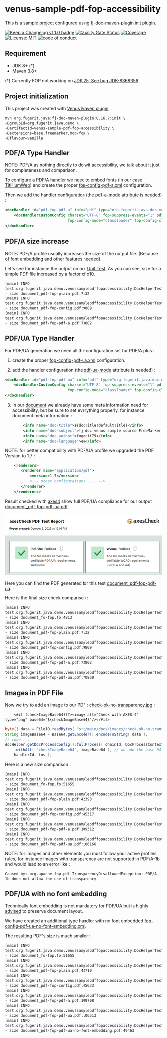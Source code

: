 # venus-sample-pdf-fop-accessibility

This is a sample project configured using [fj-doc-maven-plugin init plugin](https://venusdocs.fugerit.org/guide/#maven-plugin-goal-init).

[![Keep a Changelog v1.1.0 badge](https://img.shields.io/badge/changelog-Keep%20a%20Changelog%20v1.1.0-%23E05735)](CHANGELOG.md)
[![Quality Gate Status](https://sonarcloud.io/api/project_badges/measure?project=fugerit79_venus-sample-pdf-fop-accessibility&metric=alert_status)](https://sonarcloud.io/summary/new_code?id=fugerit79_venus-sample-pdf-fop-accessibility)
[![Coverage](https://sonarcloud.io/api/project_badges/measure?project=fugerit79_venus-sample-pdf-fop-accessibility&metric=coverage)](https://sonarcloud.io/summary/new_code?id=fugerit79_venus-sample-pdf-fop-accessibility)
[![License: MIT](https://img.shields.io/badge/License-MIT-teal.svg)](https://opensource.org/licenses/MIT)
[![code of conduct](https://img.shields.io/badge/conduct-Contributor%20Covenant-purple.svg)](https://github.com/fugerit-org/fj-universe/blob/main/CODE_OF_CONDUCT.md)


## Requirement

* JDK 8+ (*)
* Maven 3.8+

(*) Currently FOP not working on [JDK 25, See bug JDK-8368356](https://bugs.openjdk.org/browse/JDK-8368356).

## Project initialization

This project was created with [Venus Maven plugin](https://venusdocs.fugerit.org/guide/#maven-plugin-goal-init)

```shell
mvn org.fugerit.java:fj-doc-maven-plugin:8.16.7:init \
-DgroupId=org.fugerit.java.demo \
-DartifactId=venus-sample-pdf-fop-accessibility \
-Dextensions=base,freemarker,mod-fop \
-Dflavour=vanilla
```

## PDF/A Type Handler

NOTE: PDF/A as nothing directly to do wit accessibility, 
we talk about it just for completeness and comparison.

To configure a PDF/A handler we need to embed fonts (in our case [TitilliumWeb](https://fonts.google.com/specimen/Titillium+Web/about))
and create the proper [fop-config-pdf-a.xml](src/main/resources/venus-sample-pdf-fop-accessibility/fop-config-pdf-a.xml) configuration.

Then we add the handler configuration (the [pdf-a-mode](https://venusdocs.fugerit.org/guide/#doc-handler-mod-fop-pdf-config-pdf-a-mode) attribute is needed) :

```xml
<docHandler id="pdf-fop-pdf-a" info="pdf" type="org.fugerit.java.doc.mod.fop.PdfFopTypeHandler">
    <docHandlerCustomConfig charset="UTF-8" fop-suppress-events="1" pdf-a-mode="PDF/A-1b"
                            fop-config-mode="classloader" fop-config-classloader-path="venus-sample-pdf-fop-accessibility/fop-config-pdf-a.xml" />
</docHandler>
```

## PDF/A size increase

NOTE: PDF/A profile usually increases the size of the output file.
(Because of font embedding and other features needed).

Let's see for instance the output on our [Unit Test](src/test/java/test/org/fugerit/java/demo/venussamplepdffopaccessibility/DocHelperTest.java),
As you can see, size for a simple PDF file increased by a factor of x10.

```
[main] INFO test.org.fugerit.java.demo.venussamplepdffopaccessibility.DocHelperTest - size document_pdf-fop-plain.pdf:7132
[main] INFO test.org.fugerit.java.demo.venussamplepdffopaccessibility.DocHelperTest - size document_pdf-fop-config.pdf:9809
[main] INFO test.org.fugerit.java.demo.venussamplepdffopaccessibility.DocHelperTest - size document_pdf-fop-pdf-a.pdf:73802
```

## PDF/UA Type Handler

For PDF/UA generation we need all the configuration set for PDF/A plus :

1. create the proper [fop-config-pdf-ua.xml](src/main/resources/venus-sample-pdf-fop-accessibility/fop-config-pdf-ua.xml) configuration.

2. add the handler configuration (the [pdf-ua-mode](https://venusdocs.fugerit.org/guide/#doc-handler-mod-fop-pdf-config-pdf-ua-mode) attribute is needed) :

```xml
<docHandler id="pdf-fop-pdf-ua" info="pdf" type="org.fugerit.java.doc.mod.fop.PdfFopTypeHandler">
    <docHandlerCustomConfig charset="UTF-8" fop-suppress-events="1" pdf-ua-mode="PDF/UA-1"
                            fop-config-mode="classloader" fop-config-classloader-path="venus-sample-pdf-fop-accessibility/fop-config-pdf-ua.xml" />
</docHandler>
```

3. In our [document](src/main/resources/venus-sample-pdf-fop-accessibility/fm-doc-process-config.xml) we already have some meta information need for accessibility, 
but be sure to set everything properly, for instance document meta information : 

```xml
        <info name="doc-title">${docTitle!defaultTitle}</info>
        <info name="doc-subject">fj doc venus sample source FreeMarker Template XML - ftlx</info>
        <info name="doc-author">fugerit79</info>
        <info name="doc-language">en</info>
```

NOTE: for better compatibility with PDF/UA profile we upgraded the PDF Version to 1.7 : 

```xml
	<renderers>
	   <renderer mime="application/pdf">
           <version>1.7</version>
           <!-- other configurations .... -->
       </renderer>
    </renderers>
```

Result checked with [axes4](https://check.axes4.com/) show full PDF/UA compliance for our output [document_pdf-fop-pdf-ua.pdf](https://check.axes4.com/en/result/c7a5270d-ec2e-4d8a-92c7-d5685c70ce47).

![PDF/UA Check  Result](src/main/docs/images/check-ok.png "PDF/UA Check  Result")

Here you can find the PDF generated for this test [document_pdf-fop-pdf-ua](src/main/docs/pdf-output/document_pdf-fop-pdf-ua.pdf).

Here is the final size check comparison : 

```
[main] INFO test.org.fugerit.java.demo.venussamplepdffopaccessibility.DocHelperTest - size document_fo-fop.fo:4813
[main] INFO test.org.fugerit.java.demo.venussamplepdffopaccessibility.DocHelperTest - size document_pdf-fop-plain.pdf:7132
[main] INFO test.org.fugerit.java.demo.venussamplepdffopaccessibility.DocHelperTest - size document_pdf-fop-config.pdf:9809
[main] INFO test.org.fugerit.java.demo.venussamplepdffopaccessibility.DocHelperTest - size document_pdf-fop-pdf-a.pdf:73802
[main] INFO test.org.fugerit.java.demo.venussamplepdffopaccessibility.DocHelperTest - size document_pdf-fop-pdf-ua.pdf:70860
```

## Images in PDF File

Now we try to add an image to our PDF : [check-ok-no-transparency.jpg](src/main/docs/images/check-ok-no-transparency.jpg) : 

```
    <#if (checkImageBase64)??><image alt="Check with AXES 4" type="png" base64="${checkImageBase64}"/></#if>
```

```java
byte[] data = FileIO.readBytes( "src/main/docs/images/check-ok-no-transparency.jpg" );
String imageBase64 = Base64.getEncoder().encodeToString( data );
// code ...
docHelper.getDocProcessConfig().fullProcess( chainId, DocProcessContext.newContext( "listPeople", listPeople )
    .withAtt( "checkImageBase64", imageBase64 ), // we add the base 64 of the image
    handlerId, fos );
```

Here is a new size comparison : 

```
[main] INFO test.org.fugerit.java.demo.venussamplepdffopaccessibility.DocHelperTest - size document_fo-fop.fo:51655
[main] INFO test.org.fugerit.java.demo.venussamplepdffopaccessibility.DocHelperTest - size document_pdf-fop-plain.pdf:42393
[main] INFO test.org.fugerit.java.demo.venussamplepdffopaccessibility.DocHelperTest - size document_pdf-fop-config.pdf:45317
[main] INFO test.org.fugerit.java.demo.venussamplepdffopaccessibility.DocHelperTest - size document_pdf-fop-pdf-a.pdf:109312
[main] INFO test.org.fugerit.java.demo.venussamplepdffopaccessibility.DocHelperTest - size document_pdf-fop-pdf-ua.pdf:106166
```

NOTE: for images and other elements you must follow your active profiles rules, for instance images with transparency are not supported in PDF/A-1b and would lead to an error like :

```
Caused by: org.apache.fop.pdf.TransparencyDisallowedException: PDF/A-1b does not allow the use of transparency
```

## PDF/UA with no font embedding

Technically font embedding is not mandatory for PDF/UA but is 
highly [advised](https://docs.oracle.com/cd/F28172_01/AG/Content/Accessibility%20Guide/AccessiblePDFs.htm)
to preserve document layout.

We have created an additional type handler with no font embedded [fop-config-pdf-ua-no-font-embedding.xml](src/main/resources/venus-sample-pdf-fop-accessibility/fop-config-pdf-ua-no-font-embedding.xml).

The resulting PDF's size is much smaller : 

```
[main] INFO test.org.fugerit.java.demo.venussamplepdffopaccessibility.DocHelperTest - size document_fo-fop.fo:51655
[main] INFO test.org.fugerit.java.demo.venussamplepdffopaccessibility.DocHelperTest - size document_pdf-fop-plain.pdf:42710
[main] INFO test.org.fugerit.java.demo.venussamplepdffopaccessibility.DocHelperTest - size document_pdf-fop-config.pdf:45633
[main] INFO test.org.fugerit.java.demo.venussamplepdffopaccessibility.DocHelperTest - size document_pdf-fop-pdf-a.pdf:109708
[main] INFO test.org.fugerit.java.demo.venussamplepdffopaccessibility.DocHelperTest - size document_pdf-fop-pdf-ua.pdf:106513
[main] INFO test.org.fugerit.java.demo.venussamplepdffopaccessibility.DocHelperTest - size document_pdf-fop-pdf-ua-no-font-embedding.pdf:49463
```